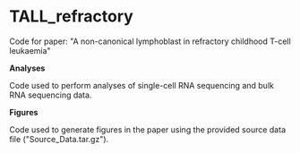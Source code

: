 # TALL_refractory
Code for paper: "A non-canonical lymphoblast in refractory childhood T-cell leukaemia"

**Analyses**

Code used to perform analyses of single-cell RNA sequencing and bulk RNA sequencing data.

**Figures**

Code used to generate figures in the paper using the provided source data file ("Source_Data.tar.gz").
